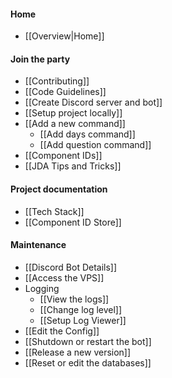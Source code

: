 #### Home

* [[Overview|Home]]

#### Join the party

* [[Contributing]]
* [[Code Guidelines]]
* [[Create Discord server and bot]]
* [[Setup project locally]]
* [[Add a new command]]
  * [[Add days command]]
  * [[Add question command]]
* [[Component IDs]]
* [[JDA Tips and Tricks]]

#### Project documentation

* [[Tech Stack]]
* [[Component ID Store]]

#### Maintenance

* [[Discord Bot Details]]
* [[Access the VPS]]
* Logging
  * [[View the logs]]
  * [[Change log level]]
  * [[Setup Log Viewer]]
* [[Edit the Config]]
* [[Shutdown or restart the bot]]
* [[Release a new version]]
* [[Reset or edit the databases]]